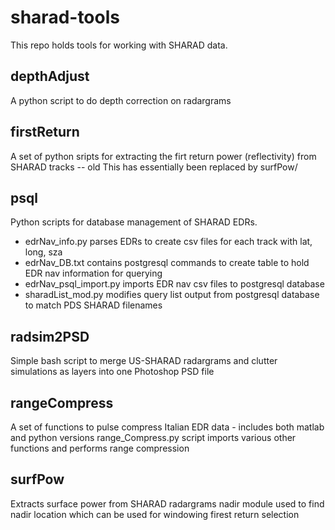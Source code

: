 # sharad-tools #

This repo holds tools for working with SHARAD data.

 ## depthAdjust
 A python script to do depth correction on radargrams
 
 ## firstReturn
 A set of python sripts for extracting the firt return power (reflectivity) from SHARAD tracks -- old
 This has essentially been replaced by surfPow/
 
 ## psql
 Python scripts for database management of SHARAD EDRs. 
 * edrNav_info.py parses EDRs to create csv files for each track with lat, long, sza
 * edrNav_DB.txt contains postgresql commands to create table to hold EDR nav information for querying
 * edrNav_psql_import.py imports EDR nav csv files to postgresql database
 * sharadList_mod.py modifies query list output from postgresql database to match PDS SHARAD filenames

 ## radsim2PSD
 Simple bash script to merge US-SHARAD radargrams and clutter simulations as layers into one Photoshop PSD file
 
 ## rangeCompress
 A set of functions to pulse compress Italian EDR data - includes both matlab and python versions
 range_Compress.py script imports various other functions and performs range compression
 
 ## surfPow
 Extracts surface power from SHARAD radargrams
 nadir module used to find nadir location which can be used for windowing firest return selection
 

 

